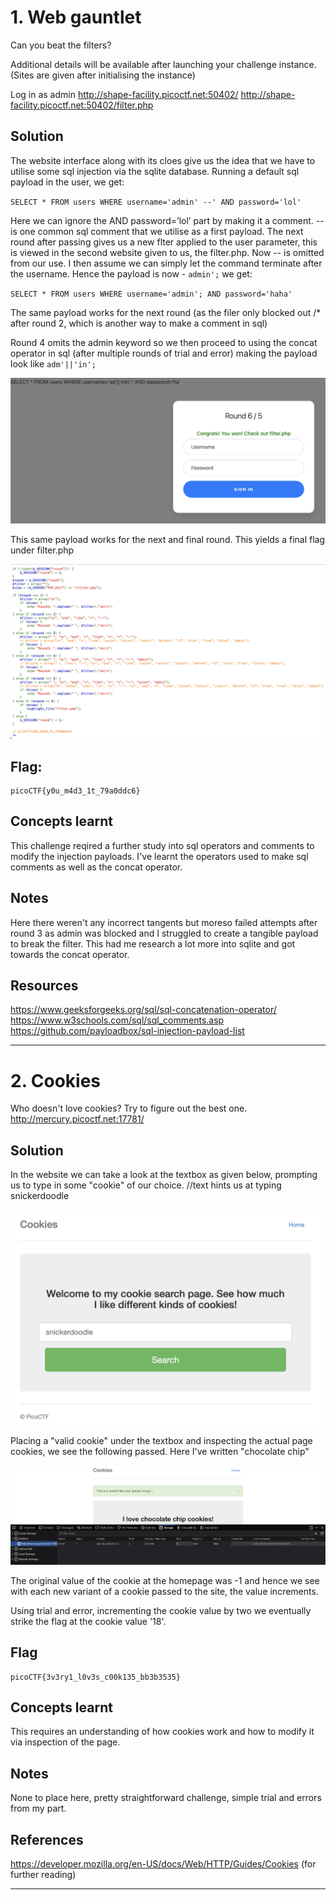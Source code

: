 # 1. Web gauntlet
Can you beat the filters?

Additional details will be available after launching your challenge instance. (Sites are given after initialising the instance)

Log in as admin http://shape-facility.picoctf.net:50402/ http://shape-facility.picoctf.net:50402/filter.php

## Solution
The website interface along with its cloes give us the idea that we have to utilise some sql injection via the sqlite database. 
Running a default sql payload in the user, we get: 

`SELECT * FROM users WHERE username='admin' --' AND password='lol'`

Here we can ignore the AND password=’lol’ part by making it a comment. -- is one common sql comment that we utilise as a first payload. 
The next round after passing gives us a new flter applied to the user parameter, this is viewed in the second website given to us, the filter.php. Now -- is omitted from our use. I then assume we can simply let the command terminate after the username. Hence the payload is now - `admin';` we get:

`SELECT * FROM users WHERE username='admin'; AND password='haha'`

The same payload works for the next round (as the filer only blocked out /* after round 2, which is another way to make a comment in sql)

Round 4 omits the admin keyword so we then proceed to using the concat operator in sql (after multiple rounds of trial and error)
making the payload look like
`adm'||'in';`

![](IMAGES/weblogin.png "Final webpage after injection")

This same payload works for the next and final round. This yields a final flag under filter.php

![](IMAGES/filerphp.png "Filter website after completion of gauntlet")

## Flag:
```
picoCTF{y0u_m4d3_1t_79a0ddc6}
```

## Concepts learnt
This challenge reqired a further study into sql operators and comments to modify the injection payloads. I've learnt the operators used to make sql comments as well as the concat operator.

## Notes
Here there weren't any incorrect tangents but moreso failed attempts after round 3 as admin was blocked and I struggled to create a tangible payload to break the filter. This had me research a lot more into sqlite and got towards the concat operator.

## Resources
https://www.geeksforgeeks.org/sql/sql-concatenation-operator/
https://www.w3schools.com/sql/sql_comments.asp
https://github.com/payloadbox/sql-injection-payload-list

***

# 2. Cookies
Who doesn't love cookies? Try to figure out the best one. http://mercury.picoctf.net:17781/

## Solution
In the website we can take a look at the textbox as given below, prompting us to type in some "cookie" of our choice. //text hints us at typing snickerdoodle

![](IMAGES/cookwebpage.png "Homepage")

Placing a "valid cookie" under the textbox and inspecting the actual page cookies, we see the following passed. Here I've written "chocolate chip"

![](IMAGES/cookie.png "Webpage inspection after passing")

The original value of the cookie at the homepage was -1 and hence we see with each new variant of a cookie passed to the site, the value increments. 

Using trial and error, incrementing the cookie value by two we eventually strike the flag at the cookie value '18'.

## Flag
```
picoCTF{3v3ry1_l0v3s_c00k135_bb3b3535}
```

## Concepts learnt
This requires an understanding of how cookies work and how to modify it via inspection of the page. 

## Notes
None to place here, pretty straightforward challenge, simple trial and errors from my part. 

## References
https://developer.mozilla.org/en-US/docs/Web/HTTP/Guides/Cookies (for further reading)

***


